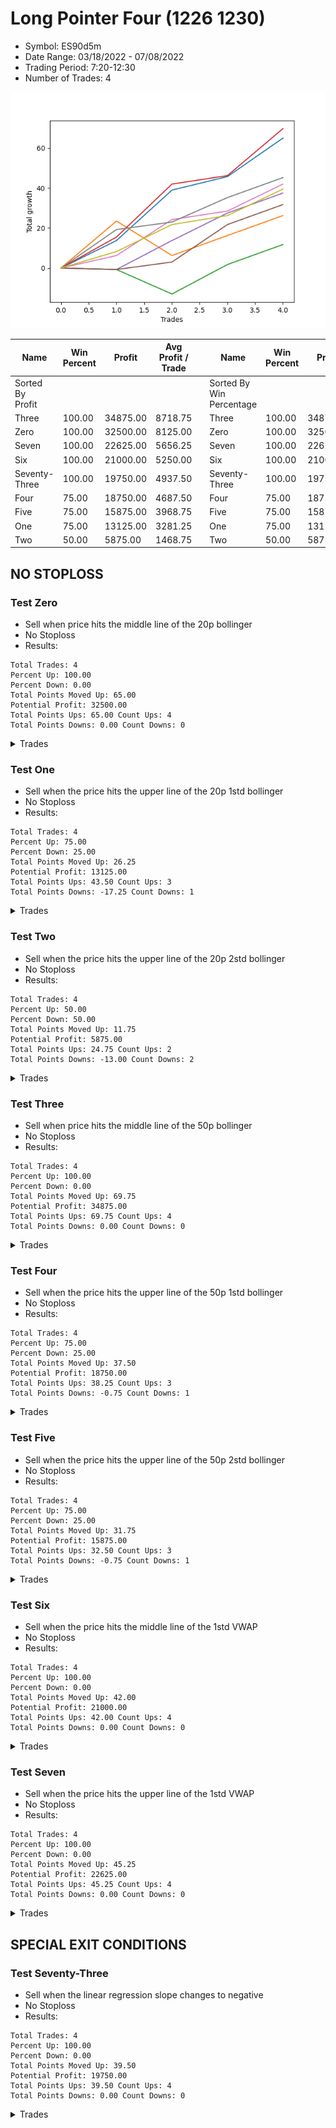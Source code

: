 # Long Pointer Four (1226 1230) 
- Symbol: ES90d5m
- Date Range: 03/18/2022 - 07/08/2022
- Trading Period: 7:20-12:30
- Number of Trades: 4

![Plot](LongPointerFour(12261230)ES90d5m.png)

| Name | Win Percent | Profit | Avg Profit / Trade |     | Name | Win Percent | Profit | Avg Profit / Trade |
| ---- | ----------- | ------ | ------------------ | --- | ---- | ----------- | ------ | ------------------ |
| Sorted By <br> Profit | | | | | Sorted By <br> Win Percentage ||||
| Three | 100.00 | 34875.00 | 8718.75 |     | Three | 100.00 | 34875.00 | 8718.75 |
| Zero | 100.00 | 32500.00 | 8125.00 |     | Zero | 100.00 | 32500.00 | 8125.00 |
| Seven | 100.00 | 22625.00 | 5656.25 |     | Seven | 100.00 | 22625.00 | 5656.25 |
| Six | 100.00 | 21000.00 | 5250.00 |     | Six | 100.00 | 21000.00 | 5250.00 |
| Seventy-Three | 100.00 | 19750.00 | 4937.50 |     | Seventy-Three | 100.00 | 19750.00 | 4937.50 |
| Four | 75.00 | 18750.00 | 4687.50 |     | Four | 75.00 | 18750.00 | 4687.50 |
| Five | 75.00 | 15875.00 | 3968.75 |     | Five | 75.00 | 15875.00 | 3968.75 |
| One | 75.00 | 13125.00 | 3281.25 |     | One | 75.00 | 13125.00 | 3281.25 |
| Two | 50.00 | 5875.00 | 1468.75 |     | Two | 50.00 | 5875.00 | 1468.75 |

## NO STOPLOSS

### Test Zero
* Sell when price hits the middle line of the 20p bollinger
* No Stoploss
* Results:
```
Total Trades: 4
Percent Up: 100.00
Percent Down: 0.00
Total Points Moved Up: 65.00
Potential Profit: 32500.00
Total Points Ups: 65.00 Count Ups: 4
Total Points Downs: 0.00 Count Downs: 0
```

<details><summary>Trades</summary>

<code>In: 2022-05-03 11:45:00		Out: 2022-05-03 11:56:50		Total Position Time: 11:50		Total Move Up: 13.75		Total to Date: 13.75</code> <br />
<code>In: 2022-05-12 09:20:00		Out: 2022-05-12 09:33:10		Total Position Time: 13:10		Total Move Up: 25.25		Total to Date: 39.00</code> <br />
<code>In: 2022-06-21 09:15:00		Out: 2022-06-21 09:36:00		Total Position Time: 21:00		Total Move Up: 6.75		Total to Date: 45.75</code> <br />
<code>In: 2022-06-30 12:25:00		Out: 2022-06-30 12:32:55		Total Position Time: 07:55		Total Move Up: 19.25		Total to Date: 65.00</code> <br />


</details>

### Test One
* Sell when the price hits the upper line of the 20p 1std bollinger
* No Stoploss
* Results:
```
Total Trades: 4
Percent Up: 75.00
Percent Down: 25.00
Total Points Moved Up: 26.25
Potential Profit: 13125.00
Total Points Ups: 43.50 Count Ups: 3
Total Points Downs: -17.25 Count Downs: 1
```

<details><summary>Trades</summary>

<code>In: 2022-05-03 11:45:00		Out: 2022-05-03 12:07:55		Total Position Time: 22:55		Total Move Up: 23.50		Total to Date: 23.50</code> <br />
<code>In: 2022-05-12 09:20:00		Out: 2022-05-12 12:18:20		Total Position Time: 178:20		Total Move Up: -17.25		Total to Date: 6.25</code> <br />
<code>In: 2022-06-21 09:15:00		Out: 2022-06-21 09:54:40		Total Position Time: 39:40		Total Move Up: 10.00		Total to Date: 16.25</code> <br />
<code>In: 2022-06-30 12:25:00		Out: 2022-06-30 12:50:00		Total Position Time: 25:00		Total Move Up: 10.00		Total to Date: 26.25</code> <br />


</details>

### Test Two
* Sell when the price hits the upper line of the 20p 2std bollinger
* No Stoploss
* Results:
```
Total Trades: 4
Percent Up: 50.00
Percent Down: 50.00
Total Points Moved Up: 11.75
Potential Profit: 5875.00
Total Points Ups: 24.75 Count Ups: 2
Total Points Downs: -13.00 Count Downs: 2
```

<details><summary>Trades</summary>

<code>In: 2022-05-03 11:45:00		Out: 2022-05-03 12:50:00		Total Position Time: 65:00		Total Move Up: -0.75		Total to Date: -0.75</code> <br />
<code>In: 2022-05-12 09:20:00		Out: 2022-05-12 12:19:20		Total Position Time: 179:20		Total Move Up: -12.25		Total to Date: -13.00</code> <br />
<code>In: 2022-06-21 09:15:00		Out: 2022-06-21 10:13:35		Total Position Time: 58:35		Total Move Up: 14.75		Total to Date: 1.75</code> <br />
<code>In: 2022-06-30 12:25:00		Out: 2022-06-30 12:50:00		Total Position Time: 25:00		Total Move Up: 10.00		Total to Date: 11.75</code> <br />


</details>

### Test Three
* Sell when price hits the middle line of the 50p bollinger
* No Stoploss
* Results:
```
Total Trades: 4
Percent Up: 100.00
Percent Down: 0.00
Total Points Moved Up: 69.75
Potential Profit: 34875.00
Total Points Ups: 69.75 Count Ups: 4
Total Points Downs: 0.00 Count Downs: 0
```

<details><summary>Trades</summary>

<code>In: 2022-05-03 11:45:00		Out: 2022-05-03 11:59:05		Total Position Time: 14:05		Total Move Up: 15.50		Total to Date: 15.50</code> <br />
<code>In: 2022-05-12 09:20:00		Out: 2022-05-12 09:35:15		Total Position Time: 15:15		Total Move Up: 26.50		Total to Date: 42.00</code> <br />
<code>In: 2022-06-21 09:15:00		Out: 2022-06-21 09:20:10		Total Position Time: 05:10		Total Move Up: 4.25		Total to Date: 46.25</code> <br />
<code>In: 2022-06-30 12:25:00		Out: 2022-06-30 12:36:55		Total Position Time: 11:55		Total Move Up: 23.50		Total to Date: 69.75</code> <br />


</details>

### Test Four
* Sell when the price hits the upper line of the 50p 1std bollinger
* No Stoploss
* Results:
```
Total Trades: 4
Percent Up: 75.00
Percent Down: 25.00
Total Points Moved Up: 37.50
Potential Profit: 18750.00
Total Points Ups: 38.25 Count Ups: 3
Total Points Downs: -0.75 Count Downs: 1
```

<details><summary>Trades</summary>

<code>In: 2022-05-03 11:45:00		Out: 2022-05-03 12:50:00		Total Position Time: 65:00		Total Move Up: -0.75		Total to Date: -0.75</code> <br />
<code>In: 2022-05-12 09:20:00		Out: 2022-05-12 12:43:05		Total Position Time: 203:05		Total Move Up: 14.50		Total to Date: 13.75</code> <br />
<code>In: 2022-06-21 09:15:00		Out: 2022-06-21 11:52:25		Total Position Time: 157:25		Total Move Up: 13.75		Total to Date: 27.50</code> <br />
<code>In: 2022-06-30 12:25:00		Out: 2022-06-30 12:50:00		Total Position Time: 25:00		Total Move Up: 10.00		Total to Date: 37.50</code> <br />


</details>

### Test Five
* Sell when the price hits the upper line of the 50p 2std bollinger
* No Stoploss
* Results:
```
Total Trades: 4
Percent Up: 75.00
Percent Down: 25.00
Total Points Moved Up: 31.75
Potential Profit: 15875.00
Total Points Ups: 32.50 Count Ups: 3
Total Points Downs: -0.75 Count Downs: 1
```

<details><summary>Trades</summary>

<code>In: 2022-05-03 11:45:00		Out: 2022-05-03 12:50:00		Total Position Time: 65:00		Total Move Up: -0.75		Total to Date: -0.75</code> <br />
<code>In: 2022-05-12 09:20:00		Out: 2022-05-12 12:50:00		Total Position Time: 210:00		Total Move Up: 3.75		Total to Date: 3.00</code> <br />
<code>In: 2022-06-21 09:15:00		Out: 2022-06-21 12:01:10		Total Position Time: 166:10		Total Move Up: 18.75		Total to Date: 21.75</code> <br />
<code>In: 2022-06-30 12:25:00		Out: 2022-06-30 12:50:00		Total Position Time: 25:00		Total Move Up: 10.00		Total to Date: 31.75</code> <br />


</details>

### Test Six
* Sell when the price hits the middle line of the 1std VWAP
* No Stoploss
* Results:
```
Total Trades: 4
Percent Up: 100.00
Percent Down: 0.00
Total Points Moved Up: 42.00
Potential Profit: 21000.00
Total Points Ups: 42.00 Count Ups: 4
Total Points Downs: 0.00 Count Downs: 0
```

<details><summary>Trades</summary>

<code>In: 2022-05-03 11:45:00		Out: 2022-05-03 11:50:50		Total Position Time: 05:50		Total Move Up: 6.25		Total to Date: 6.25</code> <br />
<code>In: 2022-05-12 09:20:00		Out: 2022-05-12 09:31:15		Total Position Time: 11:15		Total Move Up: 18.00		Total to Date: 24.25</code> <br />
<code>In: 2022-06-21 09:15:00		Out: 2022-06-21 09:20:10		Total Position Time: 05:10		Total Move Up: 4.25		Total to Date: 28.50</code> <br />
<code>In: 2022-06-30 12:25:00		Out: 2022-06-30 12:30:10		Total Position Time: 05:10		Total Move Up: 13.50		Total to Date: 42.00</code> <br />


</details>

### Test Seven
* Sell when the price hits the upper line of the 1std VWAP
* No Stoploss
* Results:
```
Total Trades: 4
Percent Up: 100.00
Percent Down: 0.00
Total Points Moved Up: 45.25
Potential Profit: 22625.00
Total Points Ups: 45.25 Count Ups: 4
Total Points Downs: 0.00 Count Downs: 0
```

<details><summary>Trades</summary>

<code>In: 2022-05-03 11:45:00		Out: 2022-05-03 11:59:45		Total Position Time: 14:45		Total Move Up: 19.25		Total to Date: 19.25</code> <br />
<code>In: 2022-05-12 09:20:00		Out: 2022-05-12 12:50:00		Total Position Time: 210:00		Total Move Up: 3.75		Total to Date: 23.00</code> <br />
<code>In: 2022-06-21 09:15:00		Out: 2022-06-21 09:59:00		Total Position Time: 44:00		Total Move Up: 12.25		Total to Date: 35.25</code> <br />
<code>In: 2022-06-30 12:25:00		Out: 2022-06-30 12:50:00		Total Position Time: 25:00		Total Move Up: 10.00		Total to Date: 45.25</code> <br />


</details>

## SPECIAL EXIT CONDITIONS 

### Test Seventy-Three
* Sell when the linear regression slope changes to negative
* No Stoploss
* Results:
```
Total Trades: 4
Percent Up: 100.00
Percent Down: 0.00
Total Points Moved Up: 39.50
Potential Profit: 19750.00
Total Points Ups: 39.50 Count Ups: 4
Total Points Downs: 0.00 Count Downs: 0
```

<details><summary>Trades</summary>

<code>In: 2022-05-03 11:45:00		Out: 2022-05-03 11:55:05		Total Position Time: 10:05		Total Move Up: 8.25		Total to Date: 8.25</code> <br />
<code>In: 2022-05-12 09:20:00		Out: 2022-05-12 09:30:05		Total Position Time: 10:05		Total Move Up: 13.50		Total to Date: 21.75</code> <br />
<code>In: 2022-06-21 09:15:00		Out: 2022-06-21 09:30:05		Total Position Time: 15:05		Total Move Up: 4.50		Total to Date: 26.25</code> <br />
<code>In: 2022-06-30 12:25:00		Out: 2022-06-30 12:30:00		Total Position Time: 05:00		Total Move Up: 13.25		Total to Date: 39.50</code> <br />


</details>
